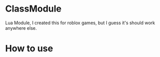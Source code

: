 # ClassModule
Lua Module, I created this for roblox games, but I guess it's should work anywhere else.

# How to use
